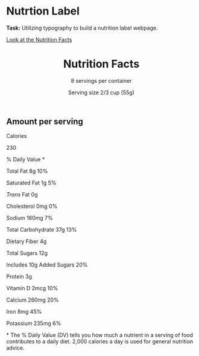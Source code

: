 <h1>Nutrtion Label</h1>
<p><strong>Task:</strong> Utilizing typography to build a nutrition label webpage.</p>


<a href="https://htmlpreview.github.io/?https://github.com/chezcye/free-code-camp/blob/23729f26c0284317ac1516491e3365ce271c142e/responsive-web-design/nutrition-label/index.html" target="_blank">Look at the Nutrition Facts</a>


<!DOCTYPE html>
 <html lang="en">

 <head>
   <meta charset="UTF-8">
   <title>Nutrition Label</title>
   <link href="https://fonts.googleapis.com/css?family=Open+Sans:400,700,800" rel="stylesheet">
   <link href="./styles.css" rel="stylesheet">
 </head>

 <body>
   <div class="label">
     <header>
       <h1 class="bold">Nutrition Facts</h1>
       <div class="divider"></div>
       <p>8 servings per container</p>
       <p class="bold">Serving size <span>2/3 cup (55g)</span></p>
     </header>
     <div class="divider large"></div>
     <div class="calories-info">
       <div class="left-container">
         <h2 class="bold small-text">Amount per serving</h2>
         <p>Calories</p>
       </div>
       <span>230</span>
     </div>
     <div class="divider medium"></div>
     <div class="daily-value small-text">
       <p class="bold right no-divider">% Daily Value *</p>
       <div class="divider"></div>
       <p><span><span class="bold">Total Fat</span> 8g</span> <span class="bold">10%</span></p>
       <p class="indent no-divider">Saturated Fat 1g <span class="bold">5%</span></p>
       <div class="divider"></div>
       <p class="indent no-divider"><span><i>Trans</i> Fat 0g</span></p>
       <div class="divider"></div>
       <p><span><span class="bold">Cholesterol</span> 0mg</span> <span class="bold">0%</span></p>
       <p><span><span class="bold">Sodium</span> 160mg</span> <span class="bold">7%</span></p>
       <p><span><span class="bold">Total Carbohydrate</span> 37g</span> <span class="bold">13%</span></p>
       <p class="indent no-divider">Dietary Fiber 4g</p>
       <div class="divider"></div>
       <p class="indent no-divider">Total Sugars 12g</p>
       <div class="divider double-indent"></div>
       <p class="double-indent no-divider">Includes 10g Added Sugars <span class="bold">20%</span>
       <div class="divider"></div>
       <p class="no-divider"><span class="bold">Protein</span> 3g</p>
       <div class="divider large"></div>
       <p>Vitamin D 2mcg <span>10%</span></p>
       <p>Calcium 260mg <span>20%</span></p>
       <p>Iron 8mg <span>45%</span></p>
       <p class="no-divider">Potassium 235mg <span>6%</span></p>
     </div>
     <div class="divider medium"></div>
     <p class="note">* The % Daily Value (DV) tells you how much a nutrient in a serving of food contributes to a daily
       diet. 2,000 calories a day is used for general nutrition advice.</p>
   </div>
 </body>
 </html>
